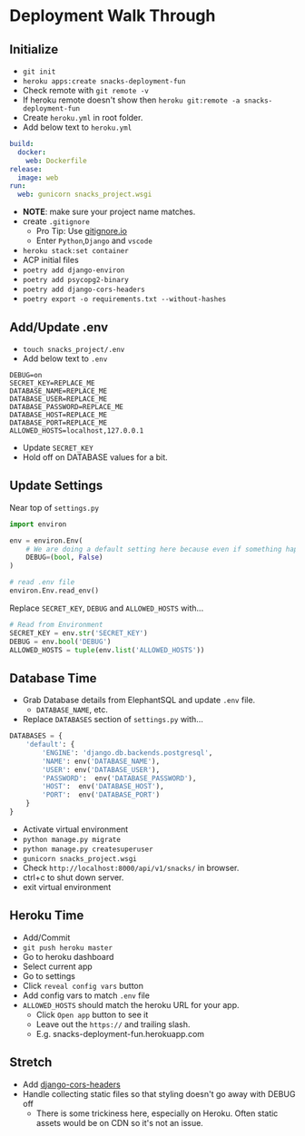 # Deployment Walk Through

## Initialize
- `git init`
- `heroku apps:create snacks-deployment-fun`
- Check remote with `git remote -v`
- If heroku remote doesn't show then `heroku git:remote -a snacks-deployment-fun`
- Create `heroku.yml` in root folder.
- Add below text to `heroku.yml`

```yaml
build:
  docker:
    web: Dockerfile
release:
  image: web
run:
  web: gunicorn snacks_project.wsgi
```
 
 - **NOTE**: make sure your project name matches.
 - create `.gitignore`
   - Pro Tip: Use [gitignore.io](https://www.toptal.com/developers/gitignore)  
   - Enter `Python`,`Django` and `vscode`
- `heroku stack:set container`
- ACP initial files
- `poetry add django-environ`
- `poetry add psycopg2-binary`
- `poetry add django-cors-headers`
- `poetry export -o requirements.txt --without-hashes`

## Add/Update .env

- `touch snacks_project/.env`
- Add below text to `.env`
```
DEBUG=on
SECRET_KEY=REPLACE_ME
DATABASE_NAME=REPLACE_ME
DATABASE_USER=REPLACE_ME
DATABASE_PASSWORD=REPLACE_ME
DATABASE_HOST=REPLACE_ME
DATABASE_PORT=REPLACE_ME
ALLOWED_HOSTS=localhost,127.0.0.1
```

- Update `SECRET_KEY`
- Hold off on DATABASE values for a bit.

## Update Settings

Near top of `settings.py`

```python
import environ

env = environ.Env(
    # We are doing a default setting here because even if something happens to the .env, we set this to false to make sure Django dosn't start pusging out to much information on the error pages (you know, the good stuff we have been using to debug out pages until revently)
    DEBUG=(bool, False)
)

# read .env file
environ.Env.read_env()
``` 

Replace `SECRET_KEY`, `DEBUG` and `ALLOWED_HOSTS` with...

```python
# Read from Environment
SECRET_KEY = env.str('SECRET_KEY')
DEBUG = env.bool('DEBUG')
ALLOWED_HOSTS = tuple(env.list('ALLOWED_HOSTS'))
```

## Database Time

- Grab Database details from ElephantSQL and update `.env` file.
  - `DATABASE_NAME`, etc. 
- Replace `DATABASES` section of `settings.py` with...

```python
DATABASES = {
    'default': {
        'ENGINE': 'django.db.backends.postgresql',
        'NAME': env('DATABASE_NAME'),
        'USER': env('DATABASE_USER'),
        'PASSWORD':  env('DATABASE_PASSWORD'),
        'HOST':  env('DATABASE_HOST'),
        'PORT':  env('DATABASE_PORT')
    }
}
```

- Activate virtual environment
- `python manage.py migrate`
- `python manage.py createsuperuser`
- `gunicorn snacks_project.wsgi`
- Check `http://localhost:8000/api/v1/snacks/` in browser.
- ctrl+c to shut down server.
- exit virtual environment


## Heroku Time

- Add/Commit
- `git push heroku master`
- Go to heroku dashboard
- Select current app
- Go to settings
- Click `reveal config vars` button
- Add config vars to match `.env` file
- `ALLOWED_HOSTS` should match the heroku URL for your app.
  - Click `Open app` button to see it
  - Leave out the `https://` and trailing slash.
  - E.g. snacks-deployment-fun.herokuapp.com 

## Stretch

- Add [django-cors-headers](https://github.com/adamchainz/django-cors-headers)
- Handle collecting static files so that styling doesn't go away with DEBUG off
  - There is some trickiness here, especially on Heroku. Often static assets would be on CDN so it's not an issue. 